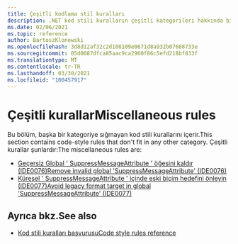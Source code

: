 ```yaml
---
title: Çeşitli kodlama stil kuralları
description: .NET kod stili kuralların çeşitli kategorileri hakkında bilgi edinin.
ms.date: 02/06/2021
ms.topic: reference
author: BartoszKlonowski
ms.openlocfilehash: 3d8d12af32c2d108109e0671d8a932b07608733e
ms.sourcegitcommit: 05d0087dfca85aac9ca2960f86c5efd218bf833f
ms.translationtype: MT
ms.contentlocale: tr-TR
ms.lasthandoff: 03/30/2021
ms.locfileid: "100457917"
---
```

# <a name="miscellaneous-rules"></a><span data-ttu-id="48941-103">Çeşitli kurallar</span><span class="sxs-lookup"><span data-stu-id="48941-103">Miscellaneous rules</span></span>

<span data-ttu-id="48941-104">Bu bölüm, başka bir kategoriye sığmayan kod stili kurallarını içerir.</span><span class="sxs-lookup"><span data-stu-id="48941-104">This section contains code-style rules that don't fit in any other category.</span></span> <span data-ttu-id="48941-105">Çeşitli kurallar şunlardır:</span><span class="sxs-lookup"><span data-stu-id="48941-105">The miscellaneous rules are:</span></span>

- [<span data-ttu-id="48941-106">Geçersiz Global ' SuppressMessageAttribute ' öğesini kaldır (IDE0076)</span><span class="sxs-lookup"><span data-stu-id="48941-106">Remove invalid global 'SuppressMessageAttribute' (IDE0076)</span></span>](ide0076.md)
- [<span data-ttu-id="48941-107">Küresel ' SuppressMessageAttribute ' içinde eski biçim hedefini önleyin (IDE0077)</span><span class="sxs-lookup"><span data-stu-id="48941-107">Avoid legacy format target in global 'SuppressMessageAttribute' (IDE0077)</span></span>](ide0077.md)

## <a name="see-also"></a><span data-ttu-id="48941-108">Ayrıca bkz.</span><span class="sxs-lookup"><span data-stu-id="48941-108">See also</span></span>

- [<span data-ttu-id="48941-109">Kod stili kuralları başvurusu</span><span class="sxs-lookup"><span data-stu-id="48941-109">Code style rules reference</span></span>](index.md)
